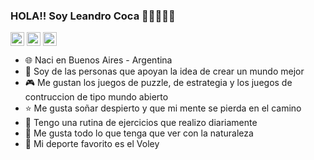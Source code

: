 ### HOLA!! Soy Leandro Coca  🍪🍪🍪🍪🍪

 
 <img align="center" width="22px" src="https://media.giphy.com/media/LmNwrBhejkK9EFP504/giphy.gif">

 <img align="center" width="22px" src="https://media.giphy.com/media/Rznz8HjrKQAOQ/giphy.gif">

 <img align="center" width="22px" src="https://media.giphy.com/media/1HKaikaFqDt7i/giphy.gif">
 
- 🌐 Naci en Buenos Aires - Argentina
- 👯 Soy de las personas que apoyan la idea de crear un mundo mejor
- 🎮 Me gustan los juegos de puzzle, de estrategia y los juegos de contruccion de tipo mundo abierto
- ⭐ Me gusta soñar despierto y que mi mente se pierda en el camino
- 💪 Tengo una rutina de ejercicios que realizo diariamente
- 🌱 Me gusta todo lo que tenga que ver con la naturaleza
- 🏐 Mi deporte favorito es el Voley
<!--
**LeanC100/LeanC100** is a ✨ _special_ ✨ repository because its `README.md` (this file) appears on your GitHub profile.



-->


